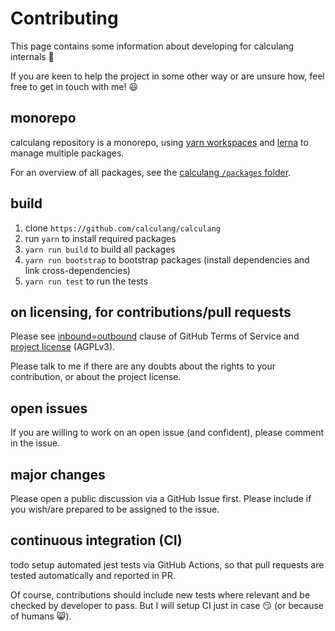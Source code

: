 # Contributing

This page contains some information about developing for calculang internals 🔧

If you are keen to help the project in some other way or are unsure how, feel free to get in touch with me! 😃

## monorepo

calculang repository is a monorepo, using [yarn workspaces](https://yarnpkg.com/lang/en/docs/workspaces/) and [lerna](https://github.com/lerna/lerna) to manage multiple packages.

For an overview of all packages, see the [calculang `/packages` folder](/packages).

## build

1. clone `https://github.com/calculang/calculang`
2. run `yarn` to install required packages
3. `yarn run build` to build all packages
4. `yarn run bootstrap` to bootstrap packages (install dependencies and link cross-dependencies)
5. `yarn run test` to run the tests

## on licensing, for contributions/pull requests

Please see [inbound=outbound](https://docs.github.com/en/github/site-policy/github-terms-of-service#6-contributions-under-repository-license) clause of GitHub Terms of Service and [project license](./LICENSE.md) (AGPLv3).

Please talk to me if there are any doubts about the rights to your contribution, or about the project license.

## open issues

If you are willing to work on an open issue (and confident), please comment in the issue.

## major changes

Please open a public discussion via a GitHub Issue first. Please include if you wish/are prepared to be assigned to the issue.

## continuous integration (CI)

todo setup automated jest tests via GitHub Actions, so that pull requests are tested automatically and reported in PR.

Of course, contributions should include new tests where relevant and be checked by developer to pass. But I will setup CI just in case 😏 (or because of humans :smile_cat:).
